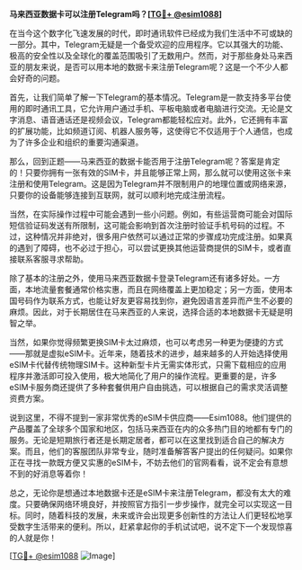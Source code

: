**马来西亚数据卡可以注册Telegram吗？[[TG💪+ @esim1088](https://t.me/s/esim1088)]**

在当今这个数字化飞速发展的时代，即时通讯软件已经成为我们生活中不可或缺的一部分。其中，Telegram无疑是一个备受欢迎的应用程序。它以其强大的功能、极高的安全性以及全球化的覆盖范围吸引了无数用户。然而，对于那些身处马来西亚的朋友来说，是否可以用本地的数据卡来注册Telegram呢？这是一个不少人都会好奇的问题。

首先，让我们简单了解一下Telegram的基本情况。Telegram是一款支持多平台使用的即时通讯工具，它允许用户通过手机、平板电脑或者电脑进行交流。无论是文字消息、语音通话还是视频会议，Telegram都能轻松应对。此外，它还拥有丰富的扩展功能，比如频道订阅、机器人服务等，这使得它不仅适用于个人通信，也成为了许多企业和组织的重要沟通渠道。

那么，回到正题——马来西亚的数据卡能否用于注册Telegram呢？答案是肯定的！只要你拥有一张有效的SIM卡，并且能够正常上网，那么就可以使用这张卡来注册和使用Telegram。这是因为Telegram并不限制用户的地理位置或网络来源，只要你的设备能够连接到互联网，就可以顺利地完成注册流程。

当然，在实际操作过程中可能会遇到一些小问题。例如，有些运营商可能会对国际短信验证码发送有所限制，这可能会影响到首次注册时验证手机号码的过程。不过，这种情况并非绝对，很多用户依然可以通过正常的步骤成功完成注册。如果真的遇到了障碍，也不必过于担心，可以尝试更换其他运营商提供的SIM卡，或者直接联系客服寻求帮助。

除了基本的注册之外，使用马来西亚数据卡登录Telegram还有诸多好处。一方面，本地流量套餐通常价格实惠，而且在网络覆盖上更加稳定；另一方面，使用本国号码作为联系方式，也能让好友更容易找到你，避免因语言差异而产生不必要的麻烦。因此，对于长期居住在马来西亚的人来说，选择合适的本地数据卡无疑是明智之举。

当然，如果你觉得频繁更换SIM卡太过麻烦，也可以考虑另一种更为便捷的方式——那就是虚拟eSIM卡。近年来，随着技术的进步，越来越多的人开始选择使用eSIM卡代替传统物理SIM卡。这种新型卡片无需实体形式，只需下载相应的应用程序并激活即可投入使用，极大地简化了用户的操作流程。更重要的是，许多eSIM卡服务商还提供了多种套餐供用户自由挑选，可以根据自己的需求灵活调整资费方案。

说到这里，不得不提到一家非常优秀的eSIM卡供应商——Esim1088。他们提供的产品覆盖了全球多个国家和地区，包括马来西亚在内的众多热门目的地都有专门的服务。无论是短期旅行者还是长期定居者，都可以在这里找到适合自己的解决方案。而且，他们的客服团队非常专业，随时准备解答客户提出的任何疑问。如果你正在寻找一款既方便又实惠的eSIM卡，不妨去他们的官网看看，说不定会有意想不到的好消息等着你！

总之，无论你是想通过本地数据卡还是eSIM卡来注册Telegram，都没有太大的难度。只要确保网络环境良好，并按照官方指引一步步操作，就完全可以实现这一目标。同时，随着科技的发展，未来或许会出现更多创新性的方法让人们更轻松地享受数字生活带来的便利。所以，赶紧拿起你的手机试试吧，说不定下一个发现惊喜的人就是你！

[[TG💪+ @esim1088](https://t.me/s/esim1088) ![Image](https://i.postimg.cc/4NQfJmqS/Snipaste-2025-05-13-00-14-12.png)]